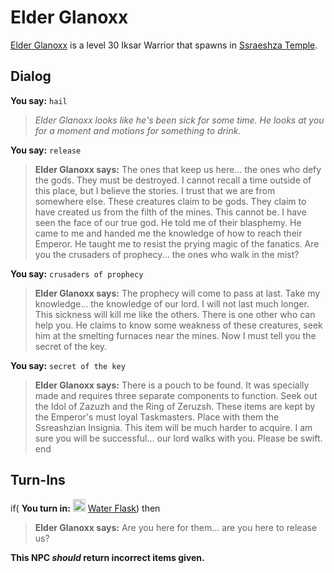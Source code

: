 # Elder Glanoxx



[Elder Glanoxx](/npc/162144) is a level 30 Iksar Warrior that spawns in [Ssraeshza Temple](/zone/162).



## Dialog

**You say:** `hail`



>*Elder Glanoxx looks like he's been sick for some time. He looks at you for a moment and motions for something to drink.*

**You say:** `release`



>**Elder Glanoxx says:** The ones that keep us here... the ones who defy the gods. They must be destroyed. I cannot recall a time outside of this place, but I believe the stories. I trust that we are from somewhere else. These creatures claim to be gods. They claim to have created us from the filth of the mines. This cannot be. I have seen the face of our true god. He told me of their blasphemy. He came to me and handed me the knowledge of how to reach their Emperor. He taught me to resist the prying magic of the fanatics. Are you the crusaders of prophecy... the ones who walk in the mist?

**You say:** `crusaders of prophecy`



>**Elder Glanoxx says:** The prophecy will come to pass at last. Take my knowledge... the knowledge of our lord. I will not last much longer. This sickness will kill me like the others. There is one other who can help you. He claims to know some weakness of these creatures, seek him at the smelting furnaces near the mines. Now I must tell you the secret of the key.

**You say:** `secret of the key`



>**Elder Glanoxx says:** There is a pouch to be found. It was specially made and requires three separate components to function. Seek out the Idol of Zazuzh and the Ring of Zeruzsh. These items are kept by the Emperor's must loyal Taskmasters. Place with them the Ssreashzian Insignia. This item will be much harder to acquire. I am sure you will be successful... our lord walks with you. Please be swift.
end



## Turn-Ins





if( **You turn in:** <img style="background:url(/static/icons/blank_slot.gif);width:20px;height:20px;" src="/static/icons/item_584.png" alt="" /> <a
                                href="/item/13006" data-url="13006" class="tooltip-link link">Water Flask</a>) then


>**Elder Glanoxx says:** Are you here for them... are you here to release us?

**This NPC *should* return incorrect items given.**
